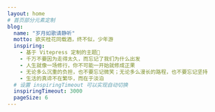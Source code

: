 ```yaml
---
layout: home
# 首页部分元素定制
blog:
  name: "岁月如歌请静听"
  motto: 欲买桂花同载酒，终不似，少年游
  inspiring:
    - 基于 Vitepress 定制的主题🎨
    - 千万不要因为走得太久，而忘记了我们为什么出发
    - 人生就像一场修行，你不可能一开始就修成正果
    - 无论多么沉重的负担，也不要忘记微笑；无论多么漫长的路程，也不要忘记坚持
    - 生活的真谛不在繁华，而在于淡泊
  # 设置 inspiringTimeout 可以实现自动切换
  inspiringTimeout: 3000
  pageSize: 6
---
```


